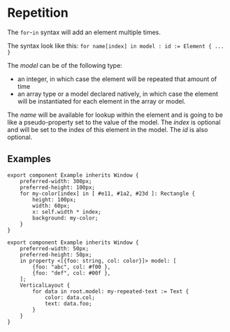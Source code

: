 # Repetition

The `for`-`in` syntax will add an element multiple times.

The syntax look like this: `for name[index] in model : id := Element { ... }`

The _model_ can be of the following type:

-   an integer, in which case the element will be repeated that amount of time
-   an array type or a model declared natively, in which case the element will be instantiated for each element in the array or model.

The _name_ will be available for lookup within the element and is going to be like a pseudo-property set to the
value of the model. The _index_ is optional and will be set to the index of this element in the model.
The _id_ is also optional.

## Examples

```slint
export component Example inherits Window {
    preferred-width: 300px;
    preferred-height: 100px;
    for my-color[index] in [ #e11, #1a2, #23d ]: Rectangle {
        height: 100px;
        width: 60px;
        x: self.width * index;
        background: my-color;
    }
}
```

```slint
export component Example inherits Window {
    preferred-width: 50px;
    preferred-height: 50px;
    in property <[{foo: string, col: color}]> model: [
        {foo: "abc", col: #f00 },
        {foo: "def", col: #00f },
    ];
    VerticalLayout {
        for data in root.model: my-repeated-text := Text {
            color: data.col;
            text: data.foo;
        }
    }
}
```
